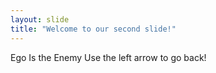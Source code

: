 ```yaml
---
layout: slide
title: "Welcome to our second slide!"
---
```

Ego Is the Enemy 
Use the left arrow to go back!

